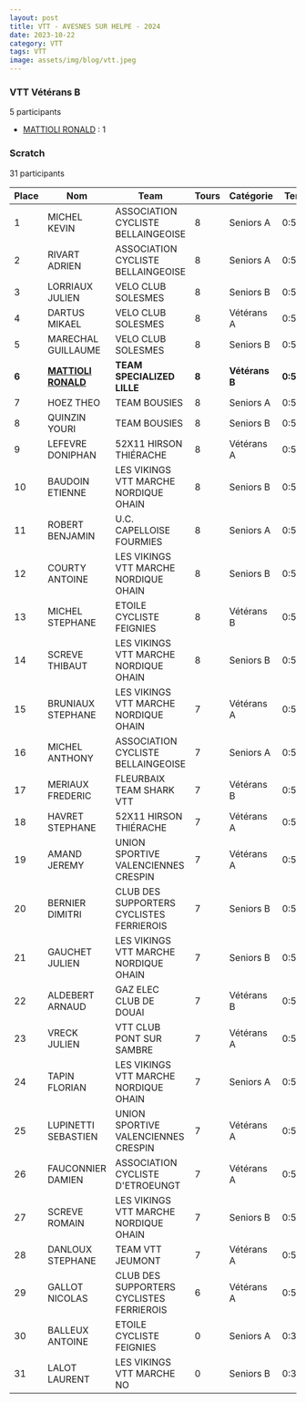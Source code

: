 ```yaml
---
layout: post
title: VTT - AVESNES SUR HELPE - 2024
date: 2023-10-22
category: VTT
tags: VTT
image: assets/img/blog/vtt.jpeg
---
```


### VTT Vétérans B
5 participants
- [MATTIOLI RONALD](https://teamspecializedlille.github.io/coureurs/mattiolironald) : 1

### Scratch
31 participants

| Place | Nom | Team | Tours | Catégorie | Temps |
|---|---|---|---|---|---|
| 1 | MICHEL KEVIN | ASSOCIATION CYCLISTE BELLAINGEOISE | 8 | Seniors A | 0:50:6 | 
| 2 | RIVART ADRIEN | ASSOCIATION CYCLISTE BELLAINGEOISE | 8 | Seniors A | 0:51:21 | 
| 3 | LORRIAUX JULIEN | VELO CLUB SOLESMES | 8 | Seniors B | 0:52:2 | 
| 4 | DARTUS MIKAEL | VELO CLUB SOLESMES | 8 | Vétérans A | 0:52:20 | 
| 5 | MARECHAL GUILLAUME | VELO CLUB SOLESMES | 8 | Seniors B | 0:53:51 | 
| **6** | **[MATTIOLI RONALD](https://teamspecializedlille.github.io/coureurs/mattiolironald)** | **TEAM SPECIALIZED LILLE** | **8** | **Vétérans B** | **0:54:4** | 
| 7 | HOEZ THEO | TEAM BOUSIES | 8 | Seniors A | 0:54:49 | 
| 8 | QUINZIN YOURI | TEAM BOUSIES | 8 | Seniors B | 0:55:12 | 
| 9 | LEFEVRE DONIPHAN | 52X11 HIRSON THIÉRACHE | 8 | Vétérans A | 0:56:18 | 
| 10 | BAUDOIN ETIENNE | LES VIKINGS VTT MARCHE NORDIQUE OHAIN | 8 | Seniors B | 0:57:21 | 
| 11 | ROBERT BENJAMIN | U.C. CAPELLOISE FOURMIES | 8 | Seniors A | 0:57:29 | 
| 12 | COURTY ANTOINE | LES VIKINGS VTT MARCHE NORDIQUE OHAIN | 8 | Seniors B | 0:57:47 | 
| 13 | MICHEL STEPHANE | ETOILE CYCLISTE FEIGNIES | 8 | Vétérans B | 0:58:27 | 
| 14 | SCREVE THIBAUT | LES VIKINGS VTT MARCHE NORDIQUE OHAIN | 8 | Seniors B | 0:58:46 | 
| 15 | BRUNIAUX STEPHANE | LES VIKINGS VTT MARCHE NORDIQUE OHAIN | 7 | Vétérans A | 0:50:51 | 
| 16 | MICHEL ANTHONY | ASSOCIATION CYCLISTE BELLAINGEOISE | 7 | Seniors A | 0:50:58 | 
| 17 | MERIAUX FREDERIC | FLEURBAIX TEAM SHARK VTT | 7 | Vétérans B | 0:51:25 | 
| 18 | HAVRET STEPHANE | 52X11 HIRSON THIÉRACHE | 7 | Vétérans A | 0:51:32 | 
| 19 | AMAND JEREMY | UNION SPORTIVE VALENCIENNES CRESPIN | 7 | Vétérans A | 0:51:38 | 
| 20 | BERNIER DIMITRI | CLUB DES SUPPORTERS CYCLISTES FERRIEROIS | 7 | Seniors B | 0:52:12 | 
| 21 | GAUCHET JULIEN | LES VIKINGS VTT MARCHE NORDIQUE OHAIN | 7 | Seniors B | 0:52:12 | 
| 22 | ALDEBERT ARNAUD | GAZ ELEC CLUB DE DOUAI | 7 | Vétérans B | 0:54:8 | 
| 23 | VRECK JULIEN | VTT  CLUB PONT SUR SAMBRE | 7 | Vétérans A | 0:54:10 | 
| 24 | TAPIN FLORIAN | LES VIKINGS VTT MARCHE NORDIQUE OHAIN | 7 | Seniors A | 0:54:23 | 
| 25 | LUPINETTI SEBASTIEN | UNION SPORTIVE VALENCIENNES CRESPIN | 7 | Vétérans A | 0:54:27 | 
| 26 | FAUCONNIER DAMIEN | ASSOCIATION CYCLISTE D'ETROEUNGT | 7 | Vétérans A | 0:55:2 | 
| 27 | SCREVE ROMAIN | LES VIKINGS VTT MARCHE NORDIQUE OHAIN | 7 | Seniors B | 0:55:9 | 
| 28 | DANLOUX STEPHANE | TEAM VTT JEUMONT | 7 | Vétérans A | 0:55:21 | 
| 29 | GALLOT NICOLAS | CLUB DES SUPPORTERS CYCLISTES FERRIEROIS | 6 | Vétérans A | 0:59:7 | 
| 30 | BALLEUX ANTOINE | ETOILE CYCLISTE FEIGNIES | 0 | Seniors A | 0:38:53 | 
| 31 | LALOT LAURENT | LES VIKINGS VTT MARCHE NO | 0 | Seniors B | 0:38:53 | 
